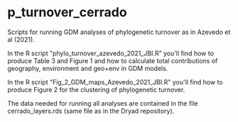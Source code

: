 # p_turnover_cerrado
Scripts for running GDM analyses of phylogenetic turnover as in Azevedo et al (2021).

In the R script "phylo_turnover_azevedo_2021_JBI.R" you'll find how to produce Table 3 and Figure 1 and how to calculate total contributions of geography, environment and geo+env in GDM models.

In the R script "Fig_2_GDM_maps_Azevedo_2021_JBI.R" you'll find how to produce Figure 2 for the clustering of phylogenetic turnover.

The data needed for running all analyses are contained in the file cerrado_layers.rds (same file as in the Dryad repository).
